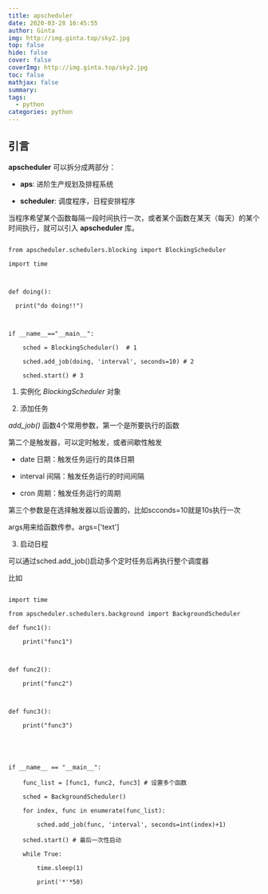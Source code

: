 ```yaml
---
title: apscheduler
date: 2020-03-28 16:45:55
author: Ginta
img: http://img.ginta.top/sky2.jpg
top: false
hide: false
cover: false
coverImg: http://img.ginta.top/sky2.jpg
toc: false
mathjax: false
summary:
tags: 
  - python
categories: python
---
```

## 引言
**apscheduler** 可以拆分成两部分：

- **aps**: 进阶生产规划及排程系统
- **scheduler**: 调度程序，日程安排程序

当程序希望某个函数每隔一段时间执行一次，或者某个函数在某天（每天）的某个时间执行，就可以引入 **apscheduler** 库。

```
from apscheduler.schedulers.blocking import BlockingScheduler
import time

def doing():
  print("do doing!!")

if __name__=="__main__":
    sched = BlockingScheduler()  # 1
    sched.add_job(doing, 'interval', seconds=10) # 2
    sched.start() # 3
```

1. 实例化 *BlockingScheduler* 对象
2. 添加任务

*add_job()* 函数4个常用参数，第一个是所要执行的函数
第二个是触发器，可以定时触发，或者间歇性触发

- date 日期：触发任务运行的具体日期
- interval 间隔：触发任务运行的时间间隔
- cron 周期：触发任务运行的周期
第三个参数是在选择触发器以后设置的，比如scconds=10就是10s执行一次
args用来给函数传参。args=['text']
3. 启动日程
可以通过sched.add_job()启动多个定时任务后再执行整个调度器
比如
```
import time
from apscheduler.schedulers.background import BackgroundScheduler
def func1():
    print("func1")

def func2():
    print("func2")

def func3():
    print("func3")


if __name__ == "__main__": 
    func_list = [func1, func2, func3] # 设置多个函数
    sched = BackgroundScheduler()
    for index, func in enumerate(func_list): 
        sched.add_job(func, 'interval', seconds=int(index)+1)
    sched.start() # 最后一次性启动
    while True:
        time.sleep(1)
        print('*'*50)
```